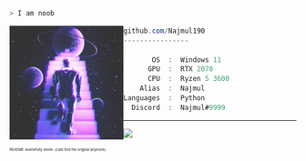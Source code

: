 ```zsh
> I am noob
```

<img align="left" src="https://raw.githubusercontent.com/Najmul190/Najmul190/main/assets/najmulpfp.gif" alt="logo.gif" width="200" /> 

```csharp
github.com/Najmul190
----------------

       OS  :  Windows 11
      GPU  :  RTX 2070  
      CPU  :  Ryzen 5 3600
    Alias  :  Najmul
Languages  :  Python
  Discord  :  Najmul#9999
```
---

![](https://komarev.com/ghpvc/?username=najmul190&style=flat-square&color=blueviolet)
<p style="font-size: 6px">README shamefully stolen. (cant find the original anymore)</p>
